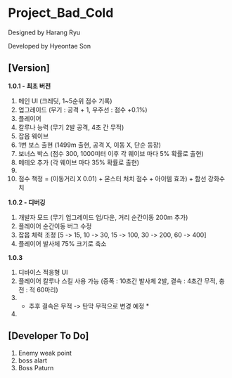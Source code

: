 # Project_Bad_Cold

Designed by Harang Ryu

Developed by Hyeontae Son

## [Version]
**1.0.1 - 최초 버전**
 1. 메인 UI (크레딧, 1~5순위 점수 기록)
 2. 업그레이드 (무기 : 공격 + 1, 우주선 : 점수 +0.1%)
 3. 플레이어
 4. 칼루나 능력 (무기 2발 공격, 4초 간 무적)
 5. 잡몹 웨이브
 6. 1번 보스 출현 (1499m 출현, 공격 X, 이동 X, 단순 등장)
 7. 보너스 박스 (점수 300, 1000미터 이후 각 웨이브 마다 5% 확률로 출현)
 8. 메테오 추가 (각 웨이브 마다 35% 확률로 출현)
 9. 
 10. 점수 책정 = (이동거리 X 0.01) + 몬스터 처치 점수 + 아이템 효과) + 함선 강화수치
 
**1.0.2 - 디버깅**
 1. 개발자 모드 (무기 업그레이드 업/다운, 거리 순간이동 200m 추가)
 2. 플레이어 순간이동 버그 수정
 3. 잡몹 체력 조정 [5 -> 15, 10 -> 30, 15 -> 100, 30 -> 200, 60 -> 400]
 4. 플레이어 발사체 75% 크기로 축소

**1.0.3**
 1. 디바이스 적응형 UI
 2. 플레이어 칼루나 스킬 사용 가능 (증폭 : 10초간 발사체 2발, 결속 : 4초간 무적, 충전 : 적 60마리)
 3. * 추후 결속은 무적 -> 탄막 무적으로 변경 예정 *
 4. 

## [Developer To Do]
1. Enemy weak point
2. boss alart
3. Boss Paturn
